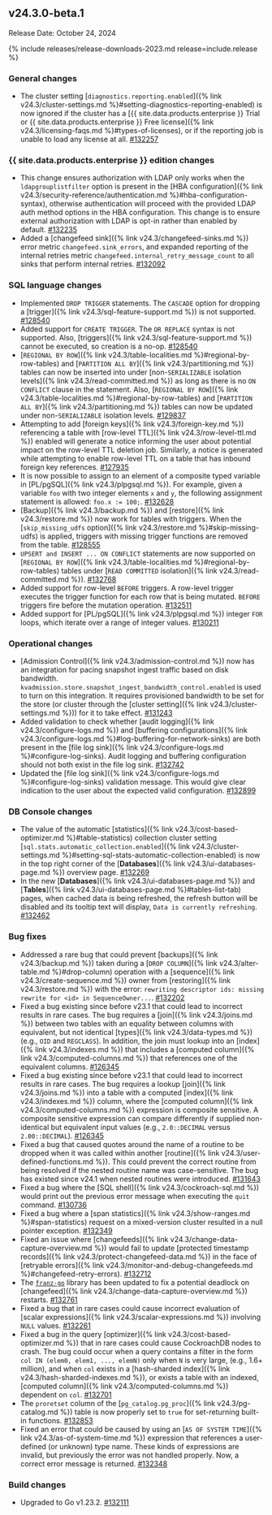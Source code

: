 ## v24.3.0-beta.1

Release Date: October 24, 2024

{% include releases/release-downloads-2023.md release=include.release %}

<h3 id="v24-3-0-beta-1-general-changes">General changes</h3>

- The cluster setting [`diagnostics.reporting.enabled`]({% link v24.3/cluster-settings.md %}#setting-diagnostics-reporting-enabled) is now ignored if the cluster has a [{{ site.data.products.enterprise }} Trial or {{ site.data.products.enterprise }} Free license]({% link v24.3/licensing-faqs.md %}#types-of-licenses), or if the reporting job is unable to load any license at all. [#132257][#132257]

<h3 id="v24-3-0-beta-1-{{-site.data.products.enterprise-}}-edition-changes">{{ site.data.products.enterprise }} edition changes</h3>

- This change ensures authorization with LDAP only works when the `ldapgrouplistfilter` option is present in the [HBA configuration]({% link v24.3/security-reference/authentication.md %}#hba-configuration-syntax), otherwise authentication will proceed with the provided LDAP auth method options in the HBA configuration. This change is to ensure external authorization with LDAP is opt-in rather than enabled by default. [#132235][#132235]
- Added a [changefeed sink]({% link v24.3/changefeed-sinks.md %}) error metric `changefeed.sink_errors`, and expanded reporting of the internal retries metric `changefeed.internal_retry_message_count` to all sinks that perform internal retries. [#132092][#132092]

<h3 id="v24-3-0-beta-1-sql-language-changes">SQL language changes</h3>

- Implemented `DROP TRIGGER` statements. The `CASCADE` option for dropping a [trigger]({% link v24.3/sql-feature-support.md %}) is not supported. [#128540][#128540]
- Added support for `CREATE TRIGGER`. The `OR REPLACE` syntax is not supported. Also, [triggers]({% link v24.3/sql-feature-support.md %}) cannot be executed, so creation is a no-op. [#128540][#128540]
- [`REGIONAL BY ROW`]({% link v24.3/table-localities.md %}#regional-by-row-tables) and [`PARTITION ALL BY`]({% link v24.3/partitioning.md %}) tables can now be inserted into under [non-`SERIALIZABLE` isolation levels]({% link v24.3/read-committed.md %}) as long as there is no `ON CONFLICT` clause in the statement. Also, [`REGIONAL BY ROW`]({% link v24.3/table-localities.md %}#regional-by-row-tables) and [`PARTITION ALL BY`]({% link v24.3/partitioning.md %}) tables can now be updated under non-`SERIALIZABLE` isolation levels. [#129837][#129837]
- Attempting to add [foreign keys]({% link v24.3/foreign-key.md %}) referencing a table with [row-level TTL]({% link v24.3/row-level-ttl.md %}) enabled will generate a notice informing the user about potential impact on the row-level TTL deletion job. Similarly, a notice is generated while attempting to enable row-level TTL on a table that has inbound foreign key references. [#127935][#127935]
- It is now possible to assign to an element of a composite typed variable in [PL/pgSQL]({% link v24.3/plpgsql.md %}). For example, given a variable `foo` with two integer elements `x` and `y`, the following assignment statement is allowed: `foo.x := 100;`. [#132628][#132628]
- [Backup]({% link v24.3/backup.md %}) and [restore]({% link v24.3/restore.md %}) now work for tables with triggers. When the [`skip_missing_udfs` option]({% link v24.3/restore.md %}#skip-missing-udfs) is applied, triggers with missing trigger functions are removed from the table. [#128555][#128555]
- `UPSERT and INSERT ... ON CONFLICT` statements are now supported on [`REGIONAL BY ROW`]({% link v24.3/table-localities.md %}#regional-by-row-tables) tables under [`READ COMMITTED` isolation]({% link v24.3/read-committed.md %}). [#132768][#132768]
- Added support for row-level `BEFORE` triggers. A row-level trigger executes the trigger function for each row that is being mutated. `BEFORE` triggers fire before the mutation operation. [#132511][#132511]
- Added support for [PL/pgSQL]({% link v24.3/plpgsql.md %}) integer `FOR` loops, which iterate over a range of integer values. [#130211][#130211]

<h3 id="v24-3-0-beta-1-operational-changes">Operational changes</h3>

- [Admission Control]({% link v24.3/admission-control.md %}) now has an integration for pacing snapshot ingest traffic based on disk bandwidth. `kvadmission.store.snapshot_ingest_bandwidth_control.enabled` is used to turn on this integration. It requires provisioned bandwidth to be set for the store (or cluster through the [cluster setting]({% link v24.3/cluster-settings.md %})) for it to take effect. [#131243][#131243]
- Added validation to check whether [audit logging]({% link v24.3/configure-logs.md %}) and [buffering configurations]({% link v24.3/configure-logs.md %}#log-buffering-for-network-sinks) are both present in the [file log sink]({% link v24.3/configure-logs.md %}#configure-log-sinks). Audit logging and buffering configuration should not both exist in the file log sink. [#132742][#132742]
- Updated the [file log sink]({% link v24.3/configure-logs.md %}#configure-log-sinks) validation message. This would give clear indication to the user about the expected valid configuration. [#132899][#132899]

<h3 id="v24-3-0-beta-1-db-console-changes">DB Console changes</h3>

- The value of the automatic [statistics]({% link v24.3/cost-based-optimizer.md %}#table-statistics) collection cluster setting [`sql.stats.automatic_collection.enabled`]({% link v24.3/cluster-settings.md %}#setting-sql-stats-automatic-collection-enabled) is now in the top right corner of the [**Databases**]({% link v24.3/ui-databases-page.md %}) overview page. [#132269][#132269]
- In the new [**Databases**]({% link v24.3/ui-databases-page.md %}) and [**Tables**]({% link v24.3/ui-databases-page.md %}#tables-list-tab) pages, when cached data is being refreshed, the refresh button will be disabled and its tooltip text will display, `Data is currently refreshing`. [#132462][#132462]

<h3 id="v24-3-0-beta-1-bug-fixes">Bug fixes</h3>

- Addressed a rare bug that could prevent [backups]({% link v24.3/backup.md %}) taken during a [`DROP COLUMN`]({% link v24.3/alter-table.md %}#drop-column) operation with a [sequence]({% link v24.3/create-sequence.md %}) owner from [restoring]({% link v24.3/restore.md %}) with the error: `rewriting descriptor ids: missing rewrite for <id> in SequenceOwner...`. [#132202][#132202]
- Fixed a bug existing since before v23.1 that could lead to incorrect results in rare cases. The bug requires a [join]({% link v24.3/joins.md %}) between two tables with an equality between columns with equivalent, but not identical [types]({% link v24.3/data-types.md %}) (e.g., `OID` and `REGCLASS`). In addition, the join must lookup into an [index]({% link v24.3/indexes.md %}) that includes a [computed column]({% link v24.3/computed-columns.md %}) that references one of the equivalent columns. [#126345][#126345]
- Fixed a bug existing since before v23.1 that could lead to incorrect results in rare cases. The bug requires a lookup [join]({% link v24.3/joins.md %}) into a table with a computed [index]({% link v24.3/indexes.md %}) column, where the [computed column]({% link v24.3/computed-columns.md %}) expression is composite sensitive. A composite sensitive expression can compare differently if supplied non-identical but equivalent input values (e.g., `2.0::DECIMAL` versus `2.00::DECIMAL`). [#126345][#126345]
- Fixed a bug that caused quotes around the name of a routine to be dropped when it was called within another [routine]({% link v24.3/user-defined-functions.md %}). This could prevent the correct routine from being resolved if the nested routine name was case-sensitive. The bug has existed since v24.1 when nested routines were introduced. [#131643][#131643]
- Fixed a bug where the [SQL shell]({% link v24.3/cockroach-sql.md %}) would print out the previous error message when executing the `quit` command. [#130736][#130736]
- Fixed a bug where a [span statistics]({% link v24.3/show-ranges.md %}#span-statistics) request on a mixed-version cluster resulted in a null pointer exception. [#132349][#132349]
- Fixed an issue where [changefeeds]({% link v24.3/change-data-capture-overview.md %}) would fail to update [protected timestamp records]({% link v24.3/protect-changefeed-data.md %}) in the face of [retryable errors]({% link v24.3/monitor-and-debug-changefeeds.md %}#changefeed-retry-errors). [#132712][#132712]
- The [`franz-go`](https://github.com/twmb/franz-go) library has been updated to fix a potential deadlock on [changefeed]({% link v24.3/change-data-capture-overview.md %}) restarts. [#132761][#132761]
- Fixed a bug that in rare cases could cause incorrect evaluation of [scalar expressions]({% link v24.3/scalar-expressions.md %}) involving `NULL` values. [#132261][#132261]
- Fixed a bug in the query [optimizer]({% link v24.3/cost-based-optimizer.md %}) that in rare cases could cause CockroachDB nodes to crash. The bug could occur when a query contains a filter in the form `col IN (elem0, elem1, ..., elemN)` only when `N` is very large, (e.g., 1.6+ million), and when `col` exists in a [hash-sharded index]({% link v24.3/hash-sharded-indexes.md %}), or exists a table with an indexed, [computed column]({% link v24.3/computed-columns.md %}) dependent on `col`. [#132701][#132701]
- The `proretset` column of the [`pg_catalog.pg_proc`]({% link v24.3/pg-catalog.md %}) table is now properly set to `true` for set-returning built-in functions. [#132853][#132853]
- Fixed an error that could be caused by using an [`AS OF SYSTEM TIME`]({% link v24.3/as-of-system-time.md %}) expression that references a user-defined (or unknown) type name. These kinds of expressions are invalid, but previously the error was not handled properly. Now, a correct error message is returned. [#132348][#132348]

<h3 id="v24-3-0-beta-1-build-changes">Build changes</h3>

- Upgraded to Go v1.23.2. [#132111][#132111]

[#126345]: https://github.com/cockroachdb/cockroach/pull/126345
[#127935]: https://github.com/cockroachdb/cockroach/pull/127935
[#128540]: https://github.com/cockroachdb/cockroach/pull/128540
[#128555]: https://github.com/cockroachdb/cockroach/pull/128555
[#129837]: https://github.com/cockroachdb/cockroach/pull/129837
[#130211]: https://github.com/cockroachdb/cockroach/pull/130211
[#130736]: https://github.com/cockroachdb/cockroach/pull/130736
[#131243]: https://github.com/cockroachdb/cockroach/pull/131243
[#131291]: https://github.com/cockroachdb/cockroach/pull/131291
[#131643]: https://github.com/cockroachdb/cockroach/pull/131643
[#132023]: https://github.com/cockroachdb/cockroach/pull/132023
[#132092]: https://github.com/cockroachdb/cockroach/pull/132092
[#132111]: https://github.com/cockroachdb/cockroach/pull/132111
[#132202]: https://github.com/cockroachdb/cockroach/pull/132202
[#132235]: https://github.com/cockroachdb/cockroach/pull/132235
[#132257]: https://github.com/cockroachdb/cockroach/pull/132257
[#132261]: https://github.com/cockroachdb/cockroach/pull/132261
[#132269]: https://github.com/cockroachdb/cockroach/pull/132269
[#132348]: https://github.com/cockroachdb/cockroach/pull/132348
[#132349]: https://github.com/cockroachdb/cockroach/pull/132349
[#132462]: https://github.com/cockroachdb/cockroach/pull/132462
[#132478]: https://github.com/cockroachdb/cockroach/pull/132478
[#132511]: https://github.com/cockroachdb/cockroach/pull/132511
[#132628]: https://github.com/cockroachdb/cockroach/pull/132628
[#132701]: https://github.com/cockroachdb/cockroach/pull/132701
[#132712]: https://github.com/cockroachdb/cockroach/pull/132712
[#132742]: https://github.com/cockroachdb/cockroach/pull/132742
[#132761]: https://github.com/cockroachdb/cockroach/pull/132761
[#132768]: https://github.com/cockroachdb/cockroach/pull/132768
[#132853]: https://github.com/cockroachdb/cockroach/pull/132853
[#132899]: https://github.com/cockroachdb/cockroach/pull/132899
